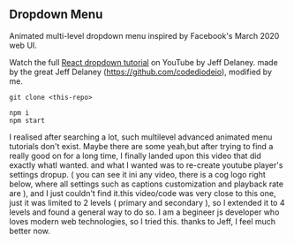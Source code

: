 ## Dropdown Menu 

Animated multi-level dropdown menu inspired by Facebook's March 2020 web UI. 

Watch the full [React dropdown tutorial](https://youtu.be/IF6k0uZuypA) on YouTube by Jeff Delaney. 
made by the great Jeff Delaney (https://github.com/codediodeio), modified by me.

```
git clone <this-repo>

npm i
npm start
```


I realised after searching a lot, such multilevel advanced animated menu tutorials don't exist. Maybe there are some yeah,but after trying to find a really good on for a long time, I finally landed upon this video that did exactly whatI wanted. and what I wanted was to re-create youtube player's settings dropup. ( you can see it ini any video, there is a cog logo right below, where all settings such as captions customization and playback rate are ), and I just couldn't find it.this video/code was very close to this one, just it was limited to 2 levels ( primary and secondary ), so I extended it to 4 levels and found a general way to do so. I am a begineer js developer who loves modern web technologies, so I tried this. thanks to Jeff, I feel much better now.
